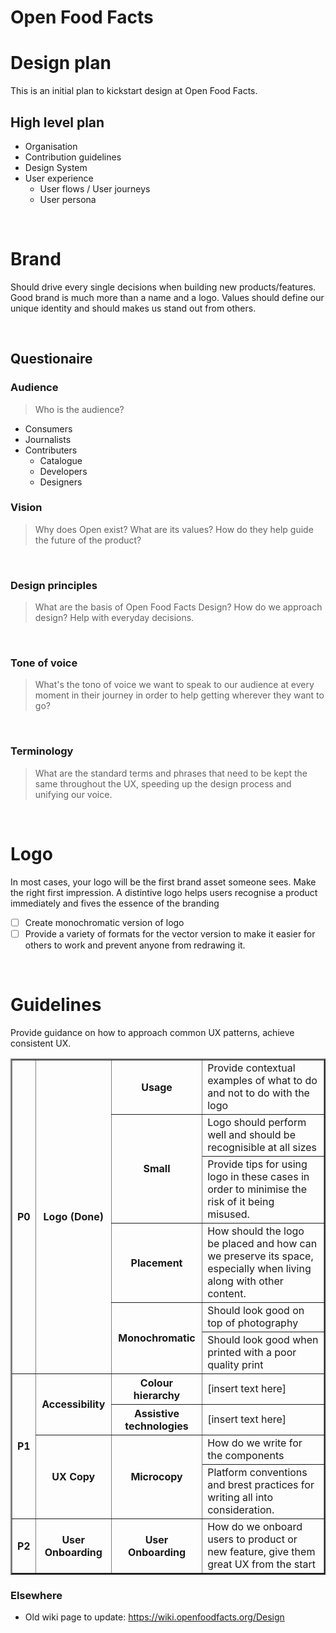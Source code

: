 # Open Food Facts

# Design plan
This is an initial plan to kickstart design at Open Food Facts.

## High level plan
- Organisation
- Contribution guidelines
- Design System
- User experience
  - User flows / User journeys
  - User persona

<br />

# Brand
Should drive every single decisions when building new products/features. Good brand is much more than a name and a logo.
Values should define our unique identity and should makes us stand out from others.

<br />

## Questionaire

### Audience
> Who is the audience?
- Consumers
- Journalists
- Contributers
  - Catalogue
  - Developers
  - Designers


### Vision
> Why does Open exist? What are its values? How do they help guide the future of the product?

<br />

### Design principles
> What are the basis of Open Food Facts Design? How do we approach design? Help with everyday decisions.

<br />

### Tone of voice
> What's the tono of voice we want to speak to our audience at every moment in their journey in order to help getting wherever they want to go?

<br />

### Terminology
> What are the standard terms and phrases that need to be kept the same throughout the UX, speeding up the design process and unifying our voice.

<br />

# Logo
In most cases, your logo will be the first brand asset someone sees. Make the right first impression. A distintive logo helps users recognise a product immediately and fives the essence of the branding
- [ ] Create monochromatic version of logo
- [ ] Provide a variety of formats for the vector version to make it easier for others to work and prevent anyone from redrawing it.

<br />

# Guidelines
Provide guidance on how to approach common UX patterns, achieve consistent UX.

<table border=2>
  <tr>
    <th rowspan=6>P0</th>
    <th rowspan=6>Logo (Done)</th>
    <th>Usage</th>
    <td>Provide contextual examples of what to do and not to do with the logo</td>
  </tr>
  <tr>
    <th rowspan=2>Small</th>
    <td>Logo should perform well and should be recognisible at all sizes</td>
  </tr>
  <tr>
    <td>Provide tips for using logo in these cases in order to minimise the risk of it being misused.</td>
  </tr>
  <tr>
    <th>Placement</th>
    <td>How should the logo be placed and how can we preserve its space, especially when living along with other content.</td>
  </tr>
  <tr>
    <th rowspan=2>Monochromatic</th>
    <td>Should look good on top of photography</td> 
  </tr>
  <tr>
    <td>Should look good when printed with a poor quality print</td>
  </tr>
  <tr>
    <th rowspan=4>P1</th>
    <th rowspan=2>Accessibility</th>
    <th>Colour hierarchy</th>
    <td>[insert text here]</td>
  </tr>
  <tr>
    <th>Assistive technologies</th>
    <td>[insert text here]</td>
  </tr>
  <tr>
    <th rowspan=2>UX Copy</th>
    <th rowspan=2>Microcopy</th>
    <td>How do we write for the components</td>
  </tr>
  <tr>
    <td>Platform conventions and brest practices for writing all into consideration.</td>
  </tr>
  <tr>
    <th rowspan=1>P2</th>
    <th rowspan=1>User Onboarding</th>
    <th>User Onboarding</th>
    <td>How do we onboard users to product or new feature, give them great UX from the start</td>
  </tr>
</table>


### Elsewhere
* Old wiki page to update: https://wiki.openfoodfacts.org/Design

